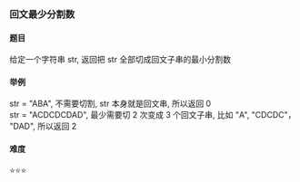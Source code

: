 ### 回文最少分割数

#### 题目
给定一个字符串 str, 返回把 str 全部切成回文子串的最小分割数

#### 举例
str = "ABA", 不需要切割, str 本身就是回文串, 所以返回 0  
str = "ACDCDCDAD", 最少需要切 2 次变成 3 个回文子串, 比如 "A", "CDCDC"， "DAD", 所以返回 2

#### 难度
:star::star::star:
